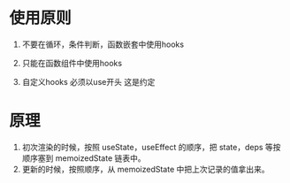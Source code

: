 # 使用原则

1. 不要在循环，条件判断，函数嵌套中使用hooks

2. 只能在函数组件中使用hooks

3. 自定义hooks 必须以use开头 这是约定

# 原理

1. 初次渲染的时候，按照 useState，useEffect 的顺序，把 state，deps 等按顺序塞到 memoizedState 链表中。
2. 更新的时候，按照顺序，从 memoizedState 中把上次记录的值拿出来。

